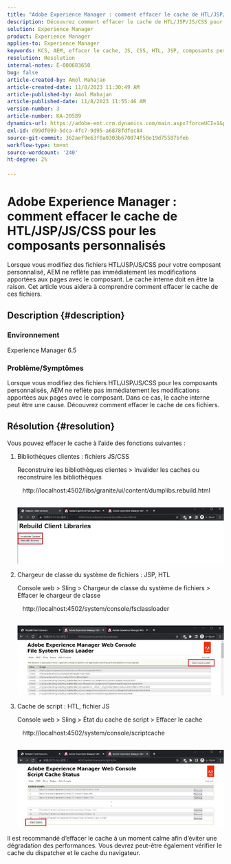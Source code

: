 ```yaml
---
title: "Adobe Experience Manager : comment effacer le cache de HTL/JSP/JS/CSS pour les composants personnalisés"
description: Découvrez comment effacer le cache de HTL/JSP/JS/CSS pour les composants personnalisés dans Adobe Experience Manager.
solution: Experience Manager
product: Experience Manager
applies-to: Experience Manager
keywords: KCS, AEM, effacer le cache, JS, CSS, HTL, JSP, composants personnalisés
resolution: Resolution
internal-notes: E-000683650
bug: false
article-created-by: Amol Mahajan
article-created-date: 11/8/2023 11:30:49 AM
article-published-by: Amol Mahajan
article-published-date: 11/8/2023 11:55:46 AM
version-number: 3
article-number: KA-20589
dynamics-url: https://adobe-ent.crm.dynamics.com/main.aspx?forceUCI=1&pagetype=entityrecord&etn=knowledgearticle&id=71ba7040-2a7e-ee11-8179-6045bd006b3d
exl-id: d99df099-5dca-4fc7-9d95-a6878fdfec84
source-git-commit: 362aef9e63f8a0303b670074f58e19d75587bfeb
workflow-type: tm+mt
source-wordcount: '240'
ht-degree: 2%

---
```


# Adobe Experience Manager : comment effacer le cache de HTL/JSP/JS/CSS pour les composants personnalisés


Lorsque vous modifiez des fichiers HTL/JSP/JS/CSS pour votre composant personnalisé, AEM ne reflète pas immédiatement les modifications apportées aux pages avec le composant. Le cache interne doit en être la raison. Cet article vous aidera à comprendre comment effacer le cache de ces fichiers.

## Description {#description}


### <b>Environnement</b>

Experience Manager 6.5



### Problème/Symptômes

Lorsque vous modifiez des fichiers HTL/JSP/JS/CSS pour les composants personnalisés, AEM ne reflète pas immédiatement les modifications apportées aux pages avec le composant. Dans ce cas, le cache interne peut être une cause.
Découvrez comment effacer le cache de ces fichiers.


## Résolution {#resolution}


Vous pouvez effacer le cache à l’aide des fonctions suivantes :



1. Bibliothèques clientes : fichiers JS/CSS

   Reconstruire les bibliothèques clientes > Invalider les caches ou reconstruire les bibliothèques

      http://localhost:4502/libs/granite/ui/content/dumplibs.rebuild.html 

        ![](assets/ed2f2e85-af35-ed11-9db1-0022480869de.png)
2. Chargeur de classe du système de fichiers : JSP, HTL

   Console web > Sling > Chargeur de classe du système de fichiers > Effacer le chargeur de classe

      http://localhost:4502/system/console/fsclassloader

        ![](assets/2438888b-af35-ed11-9db1-0022480869de.png)
3. Cache de script : HTL, fichier JS

   Console web > Sling > État du cache de script > Effacer le cache

      http://localhost:4502/system/console/scriptcache

        ![](assets/c97ddd91-af35-ed11-9db1-0022480869de.png)


Il est recommandé d’effacer le cache à un moment calme afin d’éviter une dégradation des performances.
Vous devrez peut-être également vérifier le cache du dispatcher et le cache du navigateur.

